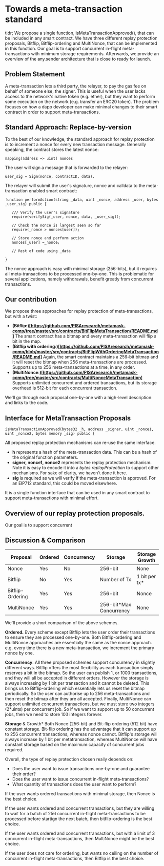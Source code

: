 # Towards a meta-transaction standard

tldr; We propose a single function, isMetaTransactionApproved(), that can be included in any smart contract. We have three different replay protection proposals, Bitflip, Bitflip-ordering and MultiNonce, that can be implemented in this function. Our goal is to support concurrent in-flight meta-transactions with minimum storage requirements. Afterwards, we provide an overview of the any.sender architecture that is close to ready for launch. 

## Problem Statement

A meta-transaction lets a third party, the relayer, to pay the gas fee on behalf of someone else, the signer. This is useful when the user lacks access to the network's native token (e.g. ether), but they want to perform some execution on the network (e.g. transfer an ERC20 token). The problem focuses on how a dapp developer can make minimal changes to their smart contract in order to support meta-transactions. 

## Standard Approach: Replace-by-version

To the best of our knowledge, the standard approach for replay protection is to increment a nonce for every new transaction message. Generally speaking, the contract stores the latest nonce: 

```mapping(address => uint) nonces```

The user will sign a message that is forwarded to the relayer: 

``` user_sig = Sign(nonce, contractID, data). ```

The relayer will submit the user's signature, nonce and calldata to the meta-transaction enabled smart contract: 

```
function performAction(string _data, uint _nonce, address _user, bytes _user_sig) public { 

   /// Verify the user's signature 
   require(verifySig(_user, nonce, data, _user_sig));
   
   // Check the nonce is largest seen so far
   require(_nonce > nonces[user]);
   
   // Store nonce and perform action
   nonces[_user] =_nonce; 
   
   // Rest of code using _data 

}
```

The nonce approach is easy with minimal storage (256-bits), but it requires all meta-transactions to be processed one-by-one. This is problematic for several applications, namely withdrawals, benefit greatly from concurrent transactions. 

## Our contribution 

We propose three approaches for replay protection of meta-transactions, but with a twist: 

* **(Bitflip:)[https://github.com/PISAresearch/metamask-comp/tree/master/src/contracts/BitFlipMetaTransaction/README.md]** The smart contract has a bitmap and every meta-transaction will flip a bit in the map. 
* **(Bitflip with ordering:)[https://github.com/PISAresearch/metamask-comp/blob/master/src/contracts/BitFlipWithOrderingMetaTransaction/README.md]** Again, the smart contract maintains a 256-bit bitmap and it will reset the bitmap when 256 meta-transactions are processed. Supports up to 256 meta-transactions at a time, in any order.
* **(MultiNonce:)[https://github.com/PISAresearch/metamask-comp/tree/master/src/contracts/MultiNonceMetaTransaction]** Supports unlimited concurrent and ordered transactions, but its storage overhead is 512-bit for each concurrent transaction. 

We'll go through each proposal one-by-one with a high-level description and links to the code. 

## Interface for MetaTransaction Proposals

```
isMetaTransactionApproved(bytes32 _h, address _signer, uint _nonce1, uint _nonce2, bytes memory _sig) public {
```

All proposed replay protection mechanisms can re-use the same interface. 

- **h** represents a hash of the meta-transaction data. This can be a hash of the original function parameters. 
- **signer, nonce1, nonce2** represents the replay protection mechanism. Note it is easy to encode it into a *bytes replayProtection* to support other mechanisms. For sake of clarity, we haven't done it here. 
- **sig** is required as we will verify if the meta-transaction is approved. For an EIP712 standard, this could be moved elsewhere. 

It is a single function interface that can be used in any smart contract to support meta-transactions with minimal effort. 


## Overview of our replay protection proposals. 

Our goal is to support concurrent 


## Discussion & Comparison 

| Proposal | Ordered | Concurrency | Storage | Storage Growth |
| ------------- | ------------- | ------------- | ------------- | ------------- |
| Nonce  | Yes  | No | 256-bit | None |
| Bitflip  | No  | Yes | Number of Tx | 1 bit per tx*  |
| Bitflip-Ordering  | Yes  | Yes | 256-bit | Nonce |
| MultiNonce | Yes | Yes | 256-bit*Max Concurrency | None |

We'll provide a short comparison of the above schemes. 

**Ordered.** Every scheme except Bitflip lets the user order their transactions to ensure they are processed one-by-one. Both Bitflip-ordering and MultiNonce approaches are essentially the same as the nonce approach. e.g. every time there is a new meta-transaction, we increment the primary nonce by one. 

**Concurrency**. All three proposed schemes support concurrency in slightly different ways. Bitflip offers the most flexibility as each transaction simply reserves a bit in the bitmap. So the user can publish 1, or 1000 transactions, and they will all be accepted in different orders. However the storage is always increasing by 1 bit per transaction and it cannot be deleted. This brings us to Bitflip-ordering which essentially lets us reset the bitmap periodically. So the user can authorise up to 256 meta-transactions and then reset the bitmap after they are all accepted. Finally, MultiNonce can support unlimited concurrent transactions, but we must store two integers (2*uints) per concurrent job. So if we want to support up to 50 concurrent jobs, then we need to store 100 integers forever. 

**Storage** & Growth* Both Nonce (256-bit) and Bit-flip ordering (512 bit) have constant storage. Bit-flip ordering has the advantage that it can support up to 256 concurrent transactions, whereas nonce cannot. Bitflip's storage will always increase by 1 bit per metatransaction, whereas MultiNonce will have constant storage based on the maximum capacity of concurrent jobs required. 

Overall, the type of replay protection chosen really depends on:

- Does the user want to issue transactions one-by-one and guarantee their order? 
- Does the user want to issue concurrent in-flight meta-transactions?
- What quantity of transactions does the user want to perform? 

If the user wants ordered transactions with minimal storage, then Nonce is the best choice.

If the user wants ordered and concurrent transactions, but they are willing to wait for a batch of 256 concurrent in-flight meta-transactions to be processed before startign the next batch, then bitflip-ordering is the best choice. 

If the user wants ordered and concurrent transactions, but with a limit of 3 concurrent in-flight meta-transactions, then MultiNonce might be the best choice.

If the user does not care for ordering, but wants no ceiling on the number of concurrent in-flight meta-transactions, then Bitflip is the best choice. 


